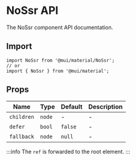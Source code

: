 # NoSsr API

The NoSsr component API documentation.

## Import

```
import NoSsr from '@mui/material/NoSsr';
// or
import { NoSsr } from '@mui/material';
```

## Props

| Name | Type | Default | Description |
| --- | --- | --- | --- |
| `children` | `node` | - | - |
| `defer` | `bool` | `false` | - |
| `fallback` | `node` | `null` | - |

:::info
The `ref` is forwarded to the root element.
:::